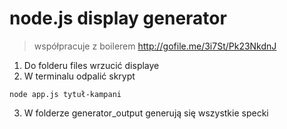 # node.js display generator

> współpracuje z boilerem 
http://gofile.me/3i7St/Pk23NkdnJ

1. Do folderu files wrzucić displaye
2. W terminalu odpalić skrypt
```
node app.js tytuł-kampani
```
3. W folderze generator_output generują się wszystkie specki
